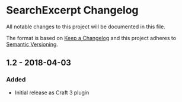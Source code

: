 # SearchExcerpt Changelog

All notable changes to this project will be documented in this file.

The format is based on [Keep a Changelog](http://keepachangelog.com/) and this project adheres to [Semantic Versioning](http://semver.org/).

## 1.2 - 2018-04-03
### Added
- Initial release as Craft 3 plugin
